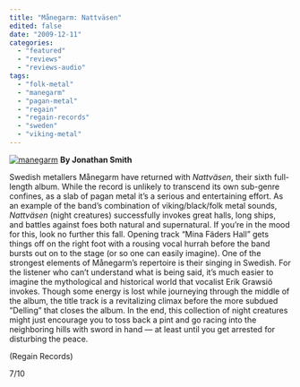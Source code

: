 ```yaml
---
title: "Månegarm: Nattväsen"
edited: false
date: "2009-12-11"
categories:
  - "featured"
  - "reviews"
  - "reviews-audio"
tags:
  - "folk-metal"
  - "manegarm"
  - "pagan-metal"
  - "regain"
  - "regain-records"
  - "sweden"
  - "viking-metal"
---
```


[![manegarm](http://www.hellbound.ca/wp-content/uploads/2009/12/manegarm.jpg "manegarm")](http://www.hellbound.ca/wp-content/uploads/2009/12/manegarm.jpg) **By Jonathan Smith**

Swedish metallers Månegarm have returned with _Nattväsen_, their sixth full-length album. While the record is unlikely to transcend its own sub-genre confines, as a slab of pagan metal it’s a serious and entertaining effort. As an example of the band’s combination of viking/black/folk metal sounds, _Nattväsen_ (night creatures) successfully invokes great halls, long ships, and battles against foes both natural and supernatural. If you’re in the mood for this, look no further this fall. Opening track “Mina Fäders Hall” gets things off on the right foot with a rousing vocal hurrah before the band bursts out on to the stage (or so one can easily imagine). One of the strongest elements of Månegarm’s repertoire is their singing in Swedish. For the listener who can’t understand what is being said, it’s much easier to imagine the mythological and historical world that vocalist Erik Grawsiö invokes. Though some energy is lost while journeying through the middle of the album, the title track is a revitalizing climax before the more subdued “Delling” that closes the album. In the end, this collection of night creatures might just encourage you to toss back a pint and go racing into the neighboring hills with sword in hand — at least until you get arrested for disturbing the peace.

(Regain Records)

7/10

